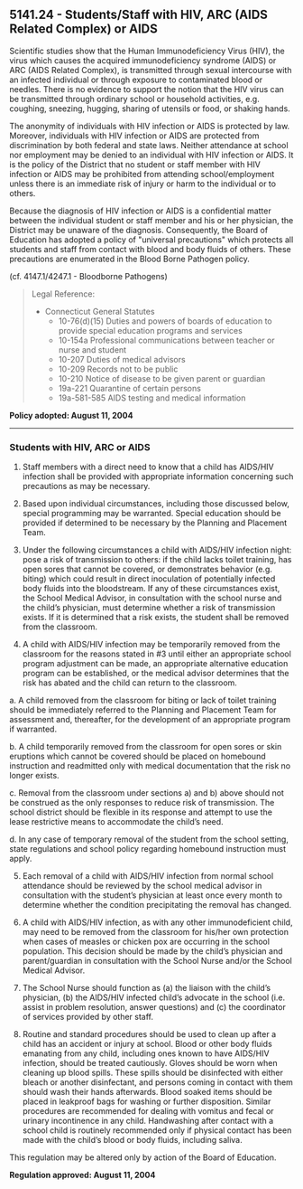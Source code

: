 ## 5141.24 - Students/Staff with HIV, ARC (AIDS Related Complex) or AIDS

Scientific studies show that the Human Immunodeficiency Virus (HIV), the virus which causes the acquired immunodeficiency syndrome (AIDS) or ARC (AIDS Related Complex), is transmitted through sexual intercourse with an infected individual or through exposure to contaminated blood or needles. There is no evidence to support the notion that the HIV virus can be transmitted through ordinary school or household activities, e.g. coughing, sneezing, hugging, sharing of utensils or food, or shaking hands.

The anonymity of individuals with HIV infection or AIDS is protected by law. Moreover, individuals with HIV infection or AIDS are protected from discrimination by both federal and state laws. Neither attendance at school nor employment may be denied to an individual with HIV infection or AIDS. It is the policy of the District that no student or staff member with HIV infection or AIDS may be prohibited from attending school/employment unless there is an immediate risk of injury or harm to the individual or to others.

Because the diagnosis of HIV infection or AIDS is a confidential matter between the individual student or staff member and his or her physician, the District may be unaware of the diagnosis. Consequently, the Board of Education has adopted a policy of "universal precautions" which protects all students and staff from contact with blood and body fluids of others. These precautions are enumerated in the Blood Borne Pathogen policy.

(cf. 4147.1/4247.1 - Bloodborne Pathogens)

> Legal Reference: 
> 
> * Connecticut General Statutes
>   * 10-76(d)(15) Duties and powers of boards of education to provide special education programs and services
>   * 10-154a Professional communications between teacher or nurse and student
>   * 10-207 Duties of medical advisors
>   * 10-209 Records not to be public
>   * 10-210 Notice of disease to be given parent or guardian
>   * 19a-221 Quarantine of certain persons
>   * 19a-581-585 AIDS testing and medical information

**Policy adopted:  August 11, 2004**

---

### Students with HIV, ARC or AIDS

1.  Staff members with a direct need to know that a child has AIDS/HIV infection shall be provided with appropriate information concerning such precautions as may be necessary.

2.  Based upon individual circumstances, including those discussed below, special programming may be warranted. Special education should be provided if determined to be necessary by the Planning and Placement Team.

3.  Under the following circumstances a child with AIDS/HIV infection night: pose a risk of transmission to others: if the child lacks toilet training, has open sores that cannot be covered, or demonstrates behavior (e.g. biting) which could result in direct inoculation of potentially infected body fluids into the bloodstream. If any of these circumstances exist, the School Medical Advisor, in consultation with the school nurse and the child’s physician, must determine whether a risk of transmission exists. If it is determined that a risk exists, the student shall be removed from the classroom.

4.  A child with AIDS/HIV infection may be temporarily removed from the classroom for the reasons stated in #3 until either an appropriate school program adjustment can be made, an appropriate alternative education program can be established, or the medical advisor determines that the risk has abated and the child can return to the classroom.

  a.  A child removed from the classroom for biting or lack of toilet training should be immediately referred to the Planning and Placement Team for assessment and, thereafter, for the development of an appropriate program if warranted.

  b.  A child temporarily removed from the classroom for open sores or skin eruptions which cannot be covered should be placed on homebound instruction and readmitted only with medical documentation that the risk no longer exists.

  c.  Removal from the classroom under sections a) and b) above should not be construed as the only responses to reduce risk of transmission. The school district should be flexible in its response and attempt to use the lease restrictive means to accommodate the child’s need.

  d.  In any case of temporary removal of the student from the school setting, state regulations and school policy regarding homebound instruction must apply.

5.  Each removal of a child with AIDS/HIV infection from normal school attendance should be reviewed by the school medical advisor in consultation with the student’s physician at least once every month to determine whether the condition precipitating the removal has changed.

6.  A child with AIDS/HIV infection, as with any other immunodeficient child, may need to be removed from the classroom for his/her own protection when cases of measles or chicken pox are occurring in the school population. This decision should be made by the child’s physician and parent/guardian in consultation with the School Nurse and/or the School Medical Advisor.

7.  The School Nurse should function as (a) the liaison with the child’s physician, (b) the AIDS/HIV infected child’s advocate in the school (i.e. assist in problem resolution, answer questions) and (c) the coordinator of services provided by other staff.

8.  Routine and standard procedures should be used to clean up after a child has an accident or injury at school. Blood or other body fluids emanating from any child, including ones known to have AIDS/HIV infection, should be treated cautiously. Gloves should be worn when cleaning up blood spills. These spills should be disinfected with either bleach or another disinfectant, and persons coming in contact with them should wash their hands afterwards. Blood soaked items should be placed in leakproof bags for washing or further disposition. Similar procedures are recommended for dealing with vomitus and fecal or urinary incontinence in any child. Handwashing after contact with a school child is routinely recommended only if physical contact has been made with the child’s blood or body fluids, including saliva.

This regulation may be altered only by action of the Board of Education.

**Regulation approved:  August 11, 2004**

